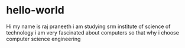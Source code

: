 # hello-world
Hi my name is raj praneeth
i am studying srm institute of science of technology 
i am very fascinated about computers so that why i choose computer science engineering 
